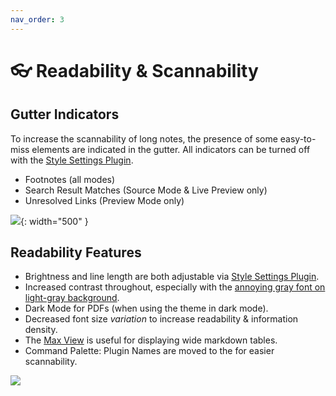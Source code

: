 ```yaml
---
nav_order: 3
---
```


# 👓 Readability & Scannability

## Gutter Indicators
To increase the scannability of long notes, the presence of some easy-to-miss elements are indicated in the gutter. All indicators can be turned off with the [Style Settings Plugin](https://github.com/mgmeyers/obsidian-style-settings/).
- Footnotes (all modes)
- Search Result Matches (Source Mode & Live Preview only)
- Unresolved Links (Preview Mode only)

![](https://user-images.githubusercontent.com/73286100/147931964-d5e5d309-d821-4fa1-86c1-4a8952a249d3.png){: width="500" }

## Readability Features
- Brightness and line length are both adjustable via [Style Settings Plugin](https://github.com/mgmeyers/obsidian-style-settings/).
- Increased contrast throughout, especially with the [annoying gray font on light-gray background](https://forum.obsidian.md/t/enhance-default-color-contrast-of-the-icons/23045/3).
- Dark Mode for PDFs (when using the theme in dark mode).
- Decreased font size *variation* to increase readability & information density.
- The [Max View](core-features#max-view--focus-view) is useful for displaying wide markdown tables.
- Command Palette: Plugin Names are moved to the for easier scannability.

![](https://user-images.githubusercontent.com/73286100/144147616-59ba2513-78cc-4143-91e5-c222bc307bd9.gif)
